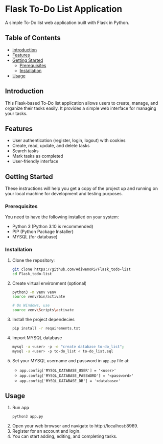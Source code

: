 # Flask To-Do List Application

A simple To-Do list web application built with Flask in Python.

## Table of Contents

- [Introduction](#introduction)
- [Features](#features)
- [Getting Started](#getting-started)
  - [Prerequisites](#prerequisites)
  - [Installation](#installation)
- [Usage](#usage)

## Introduction

This Flask-based To-Do list application allows users to create, manage, and organize their tasks easily. It provides a simple web interface for managing your tasks.

## Features

- User authentication (register, login, logout) with cookies
- Create, read, update, and delete tasks
- Search tasks
- Mark tasks as completed
- User-friendly interface

## Getting Started

These instructions will help you get a copy of the project up and running on your local machine for development and testing purposes.

### Prerequisites

You need to have the following installed on your system:

- Python 3 (Python 3.10 is recommended)
- PIP (Python Package Installer)
- MYSQL (for database)

### Installation

1. Clone the repository:

   ```bash
   git clone https://github.com/AdiwenoRS/Flask_todo-list
   cd Flask_todo-list

2. Create virtual environment (optional)
   ```bash
   python3 -m venv venv
   source venv/bin/activate
   
   # On Windows, use
   source venv\Scripts\activate

3. Install the project dependecies
   ```bash
   pip install -r requirements.txt

4. Import MYSQL database
   ```bash
   mysql -u <user> -p -e "create database to-do_list";
   mysql -u <user> -p to-do_list < to-do_list.sql

5. Set your MYSQL username and password in `app.py` file at:
   - `app.config['MYSQL_DATABASE_USER'] = '<user>'`
   - `app.config['MYSQL_DATABASE_PASSWORD'] = '<password>'`
   - `app.config['MYSQL_DATABASE_DB'] = '<database>'`

## Usage

1. Run app
   ```bash
   python3 app.py
3. Open your web browser and navigate to http://localhost:8989.
4. Register for an account and login.
5. You can start adding, editing, and completing tasks.
